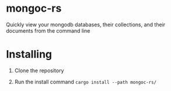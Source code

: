 # mongoc-rs
Quickly view your mongodb databases, their collections, and their documents from the command line

# Installing
1. Clone the repository

2. Run the install command `cargo install --path mongoc-rs/`

